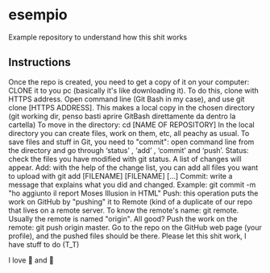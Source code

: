 # esempio
Example repository to understand how this shit works

## Instructions
Once the repo is created, you need to get a copy of it on your computer: CLONE it to you pc (basically it's like downloading it). To do this, clone with HTTPS address.
Open command line (Git Bash in my case), and use git clone [HTTPS ADDRESS]. This makes a local copy in the chosen directory (git working dir, penso basti aprire GitBash direttamente da dentro la cartella)
To move in the directory: cd [NAME OF REPOSITORY]
In the local directory you can create files, work on them, etc, all peachy as usual.
To save files and stuff in Git, you need to "commit": open command line from the directory and go through ‘status’ , ‘add’ , ‘commit’ and ‘push’.
Status: check the files you have modified with git status. A list of changes will appear.
Add: with the help of the change list, you can add all files you want to upload with git add [FILENAME] [FILENAME] [...]
Commit: write a message that explains what you did and changed. Example: git commit -m "ho aggiunto il report Moses Illusion in HTML"
Push: this operation puts the work on GitHub by "pushing" it to Remote (kind of a duplicate of our repo that lives on a remote server. To know the remote's name: git remote. Usually the remote is named "origin". All good? Push the work on the remote: git push origin master.
Go to the repo on the GitHub web page (your profile), and the pushed files should be there.
Please let this shit work, I have stuff to do (T_T)

I love :pizza: and :sunflower:
